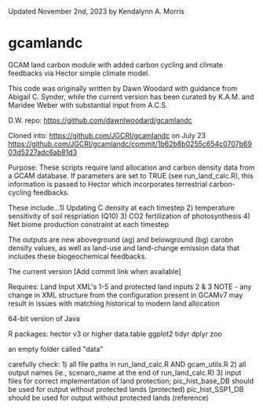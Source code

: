 Updated November 2nd, 2023 by Kendalynn A. Morris

# gcamlandc
GCAM land carbon module with added carbon cycling and climate feedbacks via Hector simple climate model.

This code was originally written by Dawn Woodard with guidance from Abigail C. Synder, 
while the current version has been curated by K.A.M. and Maridee Weber with substantial input from A.C.S.

D.W. repo: https://github.com/dawnlwoodard/gcamlandc

Cloned into: https://github.com/JGCRI/gcamlandc on July 23
https://github.com/JGCRI/gcamlandc/commit/1b62b8b0255c654c0707b6903d5227adc6ab81d3

Purpose: These scripts require land allocation and carbon density data from a GCAM database.
If parameters are set to TRUE (see run_land_calc.R), this information is passed to Hector which 
incorporates terrestrial carbon-cycling feedbacks.

These include...1) Updating C density at each timestep
		2) temperature sensitivity of soil respriation (Q10)
		3) CO2 fertilization of photosynthesis
		4) Net biome production constraint at each timestep

The outputs are new aboveground (ag) and belowground (bg) carobn density values,
as well as land-use and land-change emission data that includes these biogeochemical feedbacks.


The current version [Add commit link when available]

Requires:
Land Input XML's 1-5 and protected land inputs 2 & 3
NOTE - any change in XML structure from the configuration present in GCAMv7 
may result in issues with matching historical to modern land allocation

64-bit version of Java

R packages:
hector v3 or higher
data.table
ggplot2
tidyr
dplyr
zoo

an empty folder called "data"

carefully check:
	1) all file paths in run_land_calc.R AND gcam_utils.R
	2) all output names (ie., scenaro_name at the end of run_land_calc.R)
	3) input files for correct implementation of land protection;
pic_hist_base_DB should be used for output without protected lands (protected)
pic_hist_SSP1_DB should be used for output without protected lands (reference)



